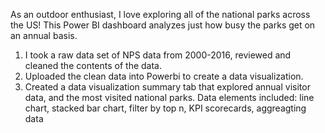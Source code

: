 As an outdoor enthusiast, I love exploring all of the national parks across the US!
This Power BI dashboard analyzes just how busy the parks get on an annual basis. 

1. I took a raw data set of NPS data from 2000-2016, reviewed and cleaned the contents of the data.
2. Uploaded the clean data into Powerbi to create a data visualization.
3. Created a data visualization summary tab that explored annual visitor data, and the most visited national parks.
    Data elements included: line chart, stacked bar chart, filter by top n, KPI scorecards, aggreagting data
